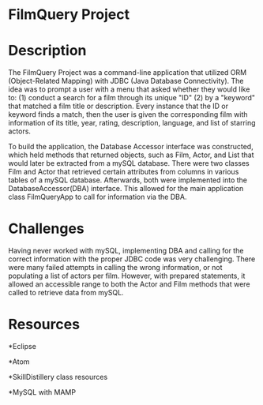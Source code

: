 # FilmQuery Project

# Description
The FilmQuery Project was a command-line application that utilized ORM (Object-Related Mapping) with JDBC (Java Database Connectivity). The idea was to prompt a user with a menu that asked whether they would like to:
(1) conduct a search for a film through its unique "ID"
(2) by a "keyword" that matched a film title or description.
Every instance that the ID or keyword finds a match, then the user is given the corresponding film with information of its title, year, rating, description, language, and list of starring actors.

To build the application, the Database Accessor interface was constructed, which held methods that returned objects, such as Film, Actor, and List<Actor> that would later be extracted from a mySQL database. There were two classes Film and Actor that retrieved certain attributes from columns in various tables of a mySQL database. Afterwards, both were implemented into the DatabaseAccessor(DBA) interface. This allowed for the main application class FilmQueryApp to call for information via the DBA.

# Challenges
Having never worked with mySQL, implementing DBA and calling for the correct information with the proper JDBC code was very challenging. There were many failed attempts in calling the wrong information, or not populating a list of actors per film. However, with prepared statements, it allowed an accessible range to both the Actor and Film methods that were called to retrieve data from mySQL.

# Resources
*Eclipse
  
*Atom
  
*SkillDistillery class resources
  
*MySQL with MAMP
  

